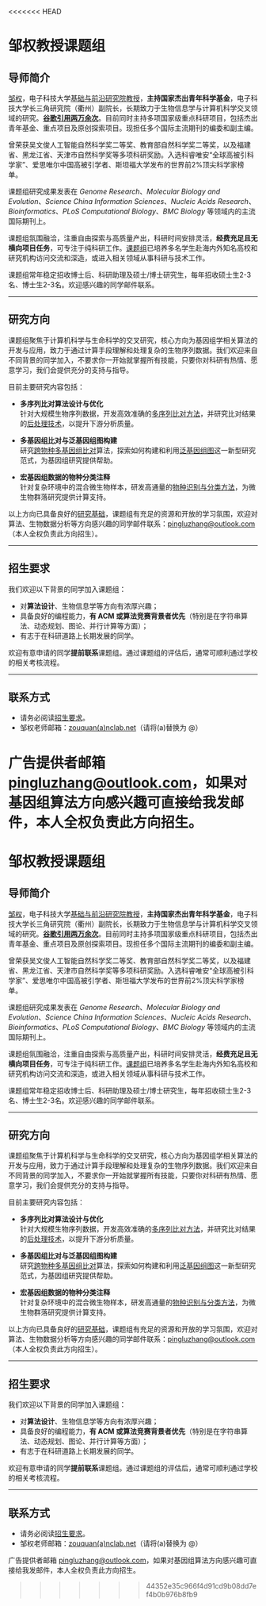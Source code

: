 <<<<<<< HEAD
# 邹权教授课题组

## 导师简介

[邹权](http://lab.malab.cn/~zq/)，电子科技大学[基础与前沿研究院教授](https://www.iffs.uestc.edu.cn/)，**主持国家杰出青年科学基金**，电子科技大学长三角研究院（衢州）副院长，长期致力于生物信息学与计算机科学交叉领域的研究。[**谷歌引用两万余次**](https://scholar.google.com/citations?user=RcaUHs4AAAAJ)。目前同时主持多项国家级重点科研项目，包括杰出青年基金、重点项目及原创探索项目。现担任多个国际主流期刊的编委和副主编。

曾荣获吴文俊人工智能自然科学奖二等奖、教育部自然科学奖二等奖，以及福建省、黑龙江省、天津市自然科学奖等多项科研奖励。入选科睿唯安“全球高被引科学家”、爱思唯尔中国高被引学者、斯坦福大学发布的世界前2%顶尖科学家榜单。

课题组研究成果发表在 *Genome Research*、*Molecular Biology and Evolution*、*Science China Information Sciences*、*Nucleic Acids Research*、*Bioinformatics*、*PLoS Computational Biology*、*BMC Biology* 等领域内的主流国际期刊上。

课题组氛围融洽，注重自由探索与高质量产出，科研时间安排灵活，**经费充足且无横向项目任务**，可专注于纯科研工作。[课题组](http://123.57.240.48/forum.php?mod=viewthread&tid=8672)已培养多名学生赴海内外知名高校和研究机构访问交流和深造，或进入相关领域从事科研与技术工作。

课题组常年稳定招收博士后、科研助理及硕士/博士研究生，每年招收硕士生2-3名、博士生2-3名。欢迎感兴趣的同学邮件联系。

---


## 研究方向

课题组聚焦于计算机科学与生命科学的交叉研究，核心方向为基因组学相关算法的开发与应用，致力于通过计算手段理解和处理复杂的生物序列数据。我们欢迎来自不同背景的同学加入，不要求你一开始就掌握所有技能，只要你对科研有热情、愿意学习，我们会提供充分的支持与指导。

目前主要研究内容包括：

- **多序列比对算法设计与优化**  
  针对大规模生物序列数据，开发高效准确的[多序列比对方法](http://lab.malab.cn/~cjt/MSA/msa.html)，并研究比对结果的[后处理技术](http://lab.malab.cn/~cjt/MSA/realignment.html)，以提升下游分析质量。
  
- **多基因组比对与泛基因组图构建**  
  研究[跨物种多基因组比对](http://lab.malab.cn/~cjt/MSA/mga.html)算法，探索如何构建和利用[泛基因组图](http://lab.malab.cn/~cjt/MSA/mga.html)这一新型研究范式，为基因组研究提供帮助。
  
- **宏基因组数据的物种分类注释**  
  针对复杂环境中的混合微生物样本，研发高通量的[物种识别与分类方法](https://github.com/malabz/Chimera)，为微生物群落研究提供计算支持。

以上方向已具备良好的[研究基础](http://lab.malab.cn/~cjt/MSA/papers.html)，课题组有充足的资源和开放的学习氛围，欢迎对算法、生物数据分析等方向感兴趣的同学邮件联系：[pingluzhang@outlook.com](mailto:pingluzhang@outlook.com) （本人全权负责此方向招生）。


---

## 招生要求

我们欢迎以下背景的同学加入课题组：

- 对**算法设计**、生物信息学等方向有浓厚兴趣；
- 具备良好的编程能力，**有 ACM 或算法竞赛背景者优先**（特别是在字符串算法、动态规划、图论、并行计算等方面）；
- 有志于在科研道路上长期发展的同学。

欢迎有意申请的同学**提前联系**课题组。通过课题组的评估后，通常可顺利通过学校的相关考核流程。

---

## 联系方式
- 请务必阅读[招生要求](http://lab.malab.cn/~zq/recruit/student.html)。
- 邹权老师邮箱：[zouquan(a)nclab.net](mailto:zouquan@nclab.net)（请将(a)替换为 @）

广告提供者邮箱 [pingluzhang@outlook.com](mailto:pingluzhang@outlook.com)，如果对基因组算法方向感兴趣可直接给我发邮件，本人全权负责此方向招生。
=======
# 邹权教授课题组

## 导师简介

[邹权](http://lab.malab.cn/~zq/)，电子科技大学[基础与前沿研究院教授](https://www.iffs.uestc.edu.cn/)，**主持国家杰出青年科学基金**，电子科技大学长三角研究院（衢州）副院长，长期致力于生物信息学与计算机科学交叉领域的研究。[**谷歌引用两万余次**](https://scholar.google.com/citations?user=RcaUHs4AAAAJ)。目前同时主持多项国家级重点科研项目，包括杰出青年基金、重点项目及原创探索项目。现担任多个国际主流期刊的编委和副主编。

曾荣获吴文俊人工智能自然科学奖二等奖、教育部自然科学奖二等奖，以及福建省、黑龙江省、天津市自然科学奖等多项科研奖励。入选科睿唯安“全球高被引科学家”、爱思唯尔中国高被引学者、斯坦福大学发布的世界前2%顶尖科学家榜单。

课题组研究成果发表在 *Genome Research*、*Molecular Biology and Evolution*、*Science China Information Sciences*、*Nucleic Acids Research*、*Bioinformatics*、*PLoS Computational Biology*、*BMC Biology* 等领域内的主流国际期刊上。

课题组氛围融洽，注重自由探索与高质量产出，科研时间安排灵活，**经费充足且无横向项目任务**，可专注于纯科研工作。[课题组](http://123.57.240.48/forum.php?mod=viewthread&tid=8672)已培养多名学生赴海内外知名高校和研究机构访问交流和深造，或进入相关领域从事科研与技术工作。

课题组常年稳定招收博士后、科研助理及硕士/博士研究生，每年招收硕士生2-3名、博士生2-3名。欢迎感兴趣的同学邮件联系。

---


## 研究方向

课题组聚焦于计算机科学与生命科学的交叉研究，核心方向为基因组学相关算法的开发与应用，致力于通过计算手段理解和处理复杂的生物序列数据。我们欢迎来自不同背景的同学加入，不要求你一开始就掌握所有技能，只要你对科研有热情、愿意学习，我们会提供充分的支持与指导。

目前主要研究内容包括：

- **多序列比对算法设计与优化**  
  针对大规模生物序列数据，开发高效准确的[多序列比对方法](http://lab.malab.cn/~cjt/MSA/msa.html)，并研究比对结果的[后处理技术](http://lab.malab.cn/~cjt/MSA/realignment.html)，以提升下游分析质量。
  
- **多基因组比对与泛基因组图构建**  
  研究[跨物种多基因组比对](http://lab.malab.cn/~cjt/MSA/mga.html)算法，探索如何构建和利用[泛基因组图](http://lab.malab.cn/~cjt/MSA/mga.html)这一新型研究范式，为基因组研究提供帮助。
  
- **宏基因组数据的物种分类注释**  
  针对复杂环境中的混合微生物样本，研发高通量的[物种识别与分类方法](https://github.com/malabz/Chimera)，为微生物群落研究提供计算支持。

以上方向已具备良好的[研究基础](http://lab.malab.cn/~cjt/MSA/papers.html)，课题组有充足的资源和开放的学习氛围，欢迎对算法、生物数据分析等方向感兴趣的同学邮件联系：[pingluzhang@outlook.com](mailto:pingluzhang@outlook.com) （本人全权负责此方向招生）。


---

## 招生要求

我们欢迎以下背景的同学加入课题组：

- 对**算法设计**、生物信息学等方向有浓厚兴趣；
- 具备良好的编程能力，**有 ACM 或算法竞赛背景者优先**（特别是在字符串算法、动态规划、图论、并行计算等方面）；
- 有志于在科研道路上长期发展的同学。

欢迎有意申请的同学**提前联系**课题组。通过课题组的评估后，通常可顺利通过学校的相关考核流程。

---

## 联系方式
- 请务必阅读[招生要求](http://lab.malab.cn/~zq/recruit/student.html)。
- 邹权老师邮箱：[zouquan(a)nclab.net](mailto:zouquan@nclab.net)（请将(a)替换为 @）

广告提供者邮箱 [pingluzhang@outlook.com](mailto:pingluzhang@outlook.com)，如果对基因组算法方向感兴趣可直接给我发邮件，本人全权负责此方向招生。
>>>>>>> 44352e35c966f4d91cd9b08dd7ef4b0b976b8fb9

